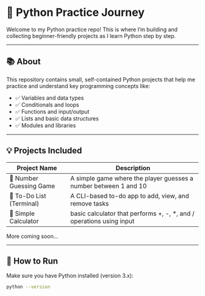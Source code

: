 # 🐍 Python Practice Journey

Welcome to my Python practice repo! This is where I’m building and collecting beginner-friendly projects as I learn Python step by step.

---

## 📚 About

This repository contains small, self-contained Python projects that help me practice and understand key programming concepts like:

- ✅ Variables and data types  
- ✅ Conditionals and loops  
- ✅ Functions and input/output  
- ✅ Lists and basic data structures  
- ✅ Modules and libraries  

---

## 💡 Projects Included

| Project Name          | Description                                  |
|-----------------------|----------------------------------------------|
| 🎯 Number Guessing Game | A simple game where the player guesses a number between 1 and 10 |
| 📝 To-Do List (Terminal) | A CLI-based to-do app to add, view, and remove tasks |
| 🧮 Simple Calculator     |  basic calculator that performs +, -, *, and / operations using input |
    

More coming soon...

---

## 🚀 How to Run

Make sure you have Python installed (version 3.x):

```bash
python --version
